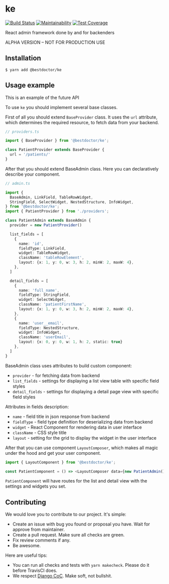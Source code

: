 # ke

[![Build Status](https://travis-ci.org/best-doctor/ke.svg?branch=master)](https://travis-ci.org/best-doctor/ke)
[![Maintainability](https://api.codeclimate.com/v1/badges/ab2c95e8362410f4f079/maintainability)](https://codeclimate.com/github/best-doctor/ke/maintainability)
[![Test Coverage](https://api.codeclimate.com/v1/badges/ab2c95e8362410f4f079/test_coverage)](https://codeclimate.com/github/best-doctor/ke/test_coverage)

React admin framework done by and for backenders

ALPHA VERSION – NOT FOR PRODUCTION USE

## Installation

`$ yarn add @bestdoctor/ke`

## Usage example

This is an example of the future API

To use `ke` you should implement several base classes.

First of all you should extend `BaseProvider` class.
It uses the `url` attribute, which determines the required resource, to
fetch data from your backend.

```ts
// providers.ts

import { BaseProvider } from '@bestdoctor/ke';

class PatientProvider extends BaseProvider {
  url = '/patients/'
}

```

After that you should extend BaseAdmin class.
Here you can declaratively describe your component.

```ts
// admin.ts

import {
  BaseAdmin, LinkField, TableRowWidget,
  StringField, SelectWidget, NestedStructure, InfoWidget,
} from '@bestdoctor/ke';
import { PatientProvider } from './providers';

class PatientAdmin extends BaseAdmin {
  provider = new PatientProvider()

  list_fields = [
    {
      name: 'id',
      fieldType: LinkField,
      widget: TableRowWidget,
      className: 'tableRowElement',
      layout: {x: 1, y: 0, w: 3, h: 2, minW: 2, maxW: 4},
    },
  ]

  detail_fields = [
    {
      name: 'full_name',
      fieldType: StringField,
      widget: SelectWidget,
      className: 'patientFirstName',
      layout: {x: 1, y: 0, w: 3, h: 2, minW: 2, maxW: 4},
    },
    {
      name: 'user__email',
      fieldType: NestedStructure,
      widget: InfoWidget,
      className: 'userEmail',
      layout: {x: 0, y: 0, w: 1, h: 2, static: true}
    },
  ]
}
```

BaseAdmin class uses attributes to build custom component:

* `provider` - for fetching data from backend
* `list_fields` - settings for displaying a list view table with specific
  field styles
* `detail_fields` - settings for displaying a detail page view with specific
  field styles

Attributes in fields description:

* `name` - field title in json response from backend
* `fieldType` - field type definition for deserializing data from backend
* `widget` - React Component for rendering data in user interface
* `className` - CSS style title
* `layout` - setting for the grid to display the widget in the user interface

After that you can use component `LayoutComposer`, which makes all magic under
the hood and get your user component.

```ts
import { LayoutComponent } from '@bestdoctor/ke';

const PatientComponent = () => <LayoutComposer data={new PatientAdmin()}/>
```

`PatientComponent` will have routes for the list and detail view with the
settings and widgets you set.

## Contributing

We would love you to contribute to our project. It's simple:

* Create an issue with bug you found or proposal you have.
  Wait for approve from maintainer.
* Create a pull request. Make sure all checks are green.
* Fix review comments if any.
* Be awesome.

Here are useful tips:

* You can run all checks and tests with `yarn makecheck`.
  Please do it before TravisCI does.
* We respect [Django CoC](https://www.djangoproject.com/conduct/).
  Make soft, not bullshit.

